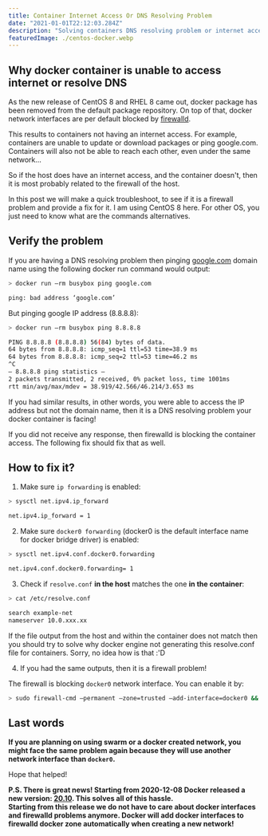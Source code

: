```yaml
---
title: Container Internet Access Or DNS Resolving Problem
date: "2021-01-01T22:12:03.284Z"
description: "Solving containers DNS resolving problem or internet access on CentOS."
featuredImage: ./centos-docker.webp
---
```


## Why docker container is unable to access internet or resolve DNS
As the new release of CentOS 8 and RHEL 8 came out, docker package has been removed from the default package repository. 
On top of that, docker network interfaces are per default blocked by [firewalld](https://firewalld.org/).

This results to containers not having an internet access. For example, containers are unable to update or download packages or ping google.com. Containers will also not be able to reach each other, even under the same network...

So if the host does have an internet access, and the container doesn't, then it is most probably related to the firewall of the host.

In this post we will make a quick troubleshoot, to see if it is a firewall problem and provide a fix for it. I am using CentOS 8 here. For other OS, you just need to know what are the commands alternatives.

## Verify the problem
If you are having a DNS resolving problem then pinging [google.com](google.com) domain name using the following docker run command would output:

```bash
> docker run –rm busybox ping google.com

ping: bad address ‘google.com’
```

But pinging google IP address (8.8.8.8):

```bash
> docker run –rm busybox ping 8.8.8.8

PING 8.8.8.8 (8.8.8.8) 56(84) bytes of data.
64 bytes from 8.8.8.8: icmp_seq=1 ttl=53 time=38.9 ms
64 bytes from 8.8.8.8: icmp_seq=2 ttl=53 time=46.2 ms
^C
— 8.8.8.8 ping statistics —
2 packets transmitted, 2 received, 0% packet loss, time 1001ms
rtt min/avg/max/mdev = 38.919/42.566/46.214/3.653 ms
```

If you had similar results, in other words, you were able to access the IP address but not the domain name, then it is a DNS resolving problem your docker container is facing!

If you did not receive any response, then firewalld is blocking the container access. The following fix should fix that as well.

## How to fix it?

1. Make sure `ip forwarding` is enabled: 

```bash
> sysctl net.ipv4.ip_forward

net.ipv4.ip_forward = 1
```


2. Make sure `docker0 forwarding` (docker0 is the default interface name for docker bridge driver) is enabled:

```bash
> sysctl net.ipv4.conf.docker0.forwarding

net.ipv4.conf.docker0.forwarding= 1
```

3. Check if `resolve.conf` **in the host** matches the one **in the container**:

```bash
> cat /etc/resolve.conf

search example-net
nameserver 10.0.xxx.xx
```

If the file output from the host and within the container does not match then you should try to solve why docker engine not generating this resolve.conf file for containers. Sorry, no idea how is that :'D

4. If you had the same outputs, then it is a firewall problem! 

The firewall is blocking `docker0` network interface. You can enable it by:
```bash
> sudo firewall-cmd –permanent –zone=trusted –add-interface=docker0 && sudo firewall-cmd –reload
```
## Last words
**If you are planning on using swarm or a docker created network, you might face the same problem again because they will use another network interface than `docker0`.** 

Hope that helped!

**P.S. There is great news! Starting from 2020-12-08 Docker released a new version: [20.10](https://docs.docker.com/engine/release-notes/#20100).
This solves all of this hassle.\
Starting from this release we do not have to care about docker interfaces and firewalld problems anymore. Docker will add docker interfaces to firewalld docker zone automatically when creating a new network!** 